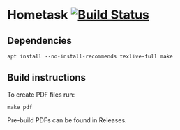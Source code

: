 # Hometask [![Build Status](https://travis-ci.org/SeTSeR/Hometask.svg?branch=master)](https://travis-ci.org/SeTSeR/Hometask.svg?branch=master)

## Dependencies
```
apt install --no-install-recommends texlive-full make
```

## Build instructions

To create PDF files run:
```
make pdf
```

Pre-build PDFs can be found in Releases.
